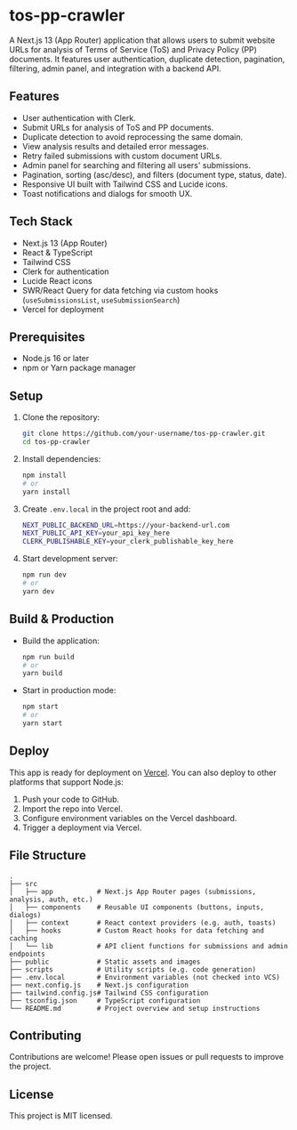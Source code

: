 # tos-pp-crawler

A Next.js 13 (App Router) application that allows users to submit website URLs for analysis of Terms of Service (ToS) and Privacy Policy (PP) documents. It features user authentication, duplicate detection, pagination, filtering, admin panel, and integration with a backend API.

## Features

- User authentication with Clerk.
- Submit URLs for analysis of ToS and PP documents.
- Duplicate detection to avoid reprocessing the same domain.
- View analysis results and detailed error messages.
- Retry failed submissions with custom document URLs.
- Admin panel for searching and filtering all users' submissions.
- Pagination, sorting (asc/desc), and filters (document type, status, date).
- Responsive UI built with Tailwind CSS and Lucide icons.
- Toast notifications and dialogs for smooth UX.

## Tech Stack

- Next.js 13 (App Router)
- React & TypeScript
- Tailwind CSS
- Clerk for authentication
- Lucide React icons
- SWR/React Query for data fetching via custom hooks (`useSubmissionsList`, `useSubmissionSearch`)
- Vercel for deployment

## Prerequisites

- Node.js 16 or later
- npm or Yarn package manager

## Setup

1. Clone the repository:

   ```bash
   git clone https://github.com/your-username/tos-pp-crawler.git
   cd tos-pp-crawler
   ```

2. Install dependencies:

   ```bash
   npm install
   # or
   yarn install
   ```

3. Create `.env.local` in the project root and add:

   ```bash
   NEXT_PUBLIC_BACKEND_URL=https://your-backend-url.com
   NEXT_PUBLIC_API_KEY=your_api_key_here
   CLERK_PUBLISHABLE_KEY=your_clerk_publishable_key_here
   ```

4. Start development server:

   ```bash
   npm run dev
   # or
   yarn dev
   ```

## Build & Production

- Build the application:

  ```bash
  npm run build
  # or
  yarn build
  ```

- Start in production mode:

  ```bash
  npm start
  # or
  yarn start
  ```

## Deploy

This app is ready for deployment on [Vercel](https://vercel.com). You can also deploy to other platforms that support Node.js:

1. Push your code to GitHub.
2. Import the repo into Vercel.
3. Configure environment variables on the Vercel dashboard.
4. Trigger a deployment via Vercel.

## File Structure

```
.
├── src
│   ├── app           # Next.js App Router pages (submissions, analysis, auth, etc.)
│   ├── components    # Reusable UI components (buttons, inputs, dialogs)
│   ├── context       # React context providers (e.g. auth, toasts)
│   ├── hooks         # Custom React hooks for data fetching and caching
│   └── lib           # API client functions for submissions and admin endpoints
├── public            # Static assets and images
├── scripts           # Utility scripts (e.g. code generation)
├── .env.local        # Environment variables (not checked into VCS)
├── next.config.js    # Next.js configuration
├── tailwind.config.js# Tailwind CSS configuration
├── tsconfig.json     # TypeScript configuration
└── README.md         # Project overview and setup instructions
```

## Contributing

Contributions are welcome! Please open issues or pull requests to improve the project.

## License

This project is MIT licensed.
